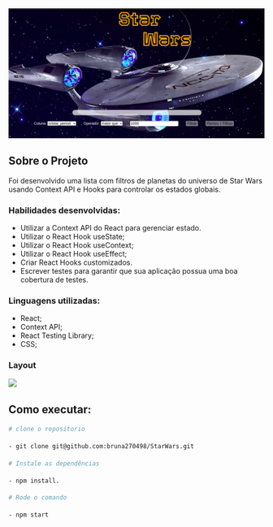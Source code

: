  <img width= 700px src='src/imagem/Captura de tela de 2023-04-21 15-07-38.png' />

## Sobre o Projeto

Foi desenvolvido uma lista com filtros de planetas do universo de Star Wars usando Context API e Hooks para controlar os estados globais.

### Habilidades desenvolvidas:

- Utilizar a Context API do React para gerenciar estado.
- Utilizar o React Hook useState;
- Utilizar o React Hook useContext;
- Utilizar o React Hook useEffect;
- Criar React Hooks customizados.
- Escrever testes para garantir que sua aplicação possua uma boa cobertura de testes.

### Linguagens utilizadas:

- React;
- Context API;
- React Testing Library;
- CSS;

### Layout

<img src='src/imagem/simplescreenrecorder-2023-04-21_15.05.02 (online-video-cutter.com).gif' />


## Como executar:
 
 ```bash
 # clone o repositorio
 
- git clone git@github.com:bruna270498/StarWars.git

# Instale as dependências

- npm install.

# Rode o comando

- npm start

```



